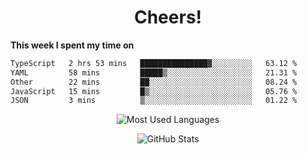 <h1 align="center">Cheers!</h1>

**This week I spent my time on**
<!--START_SECTION:waka-->

```txt
TypeScript   2 hrs 53 mins   ███████████████▓░░░░░░░░░   63.12 %
YAML         58 mins         █████▒░░░░░░░░░░░░░░░░░░░   21.31 %
Other        22 mins         ██░░░░░░░░░░░░░░░░░░░░░░░   08.24 %
JavaScript   15 mins         █▒░░░░░░░░░░░░░░░░░░░░░░░   05.76 %
JSON         3 mins          ▒░░░░░░░░░░░░░░░░░░░░░░░░   01.22 %
```

<!--END_SECTION:waka-->

<p align="center"><img src="https://github-readme-stats.vercel.app/api/top-langs/?username=thnkrn&layout=compact&hide=html&theme=tokyonight" alt="Most Used Languages" /></p>

<p align="center"><img src="https://github-readme-stats.vercel.app/api?username=thnkrn&show_icons=true&count_private=true&theme=tokyonight&show=reviews&hide_rank=false&rank_icon=github" alt="GitHub Stats" /></p>

<!-- <p align="center"><a href="https://wakatime.com"><img src="https://wakatime.com/share/@thnkrn/40092326-d1bd-471b-89da-9a7c63939402.png" /></p>
 -->

